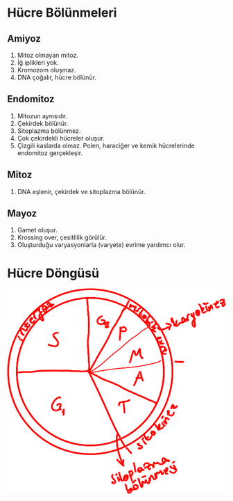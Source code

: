 # Hücre Bölünmeleri

## Amiyoz
1. Mitoz olmayan mitoz.
2. İğ iplikleri yok.
3. Kromozom oluşmaz.
4. DNA çoğalır, hücre bölünür.

## Endomitoz
1. Mitozun aynısıdır.
2. Çekirdek bölünür.
3. Sitoplazma bölünmez.
4. Çok çekirdekli hücreler oluşur.
5. Çizgili kaslarda olmaz. Polen, haraciğer ve kemik hücrelerinde endomitoz gerçekleşir.

## Mitoz
1. DNA eşlenir, çekirdek ve sitoplazma bölünür.

## Mayoz
1. Gamet oluşur.
2. Krossing over, çesitlilik görülür.
3. Oluşturduğu varyasyonlarla (varyete) evrime yardımcı olur.

# Hücre Döngüsü
![hücre döngüsü](img/hücre-döngüsü.svg) 
